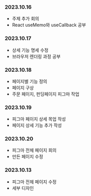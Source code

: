 ### 2023.10.16
- 주제 추가 회의
- React useMemo와 useCallback 공부

### 2023.10.17
- 상세 기능 명세 수정
- 브라우저 렌더링 과정 공부

### 2023.10.18
- 페이지별 기능 정의
- 페이지 구상
- 주문 페이지, 펀딩페이지 피그마 작업

### 2023.10.19
- 피그마 페이지 상세 목업 작성
- 페이지 상세 기능 추가 작성

### 2023.10.20
- 피그마 전체 페이지 회의
- 만든 페이지 수정

### 2023.10.13
- 피그마 전체 페이지 수정
- 세부 디자인
